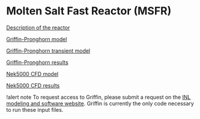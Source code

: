 # Molten Salt Fast Reactor (MSFR)

[Description of the reactor](msfr/reactor_description.md)

[Griffin-Pronghorn model](msfr/griffin_pgh_model.md)

[Griffin-Pronghorn transient model](msfr/griffin_pgh_transient_model.md)

[Griffin-Pronghorn results](msfr/griffin_pgh_results.md)

[Nek5000 CFD model](msfr/nek5000_cfd_model.md)

[Nek5000 CFD results](msfr/nek5000_cfd_results.md)

!alert note
To request access to Griffin, please submit a request on the
[INL modeling and software website](https://modsimcode.inl.gov/SitePages/Home.aspx).
Griffin is currently the only code necessary to run these input files.
